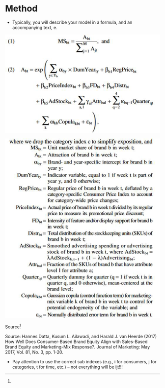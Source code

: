 # Method


* Typically, you will describe your model in a formula, and an accompanying text, e.

![Method](method1.png)

![Method](method2.png)


Source[^1] 
[^1]:
Source: Hannes Datta, Kusum L. Ailawadi, and Harald J. van Heerde (2017) How Well Does Consumer-Based Brand Equity Align with Sales-Based Brand Equity and Marketing-Mix Response?. Journal of
Marketing: May 2017, Vol. 81, No. 3, pp. 1-20.

* Pay attention to use the correct sub indexes (e.g., i for consumers, j for categories, t for time, etc.)    – not everything will be ijt!!!